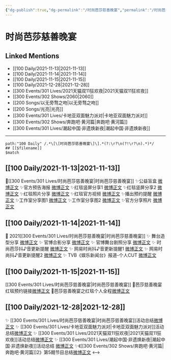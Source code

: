 ```yaml
---
{"dg-publish":true,"dg-permalink":"/时尚芭莎慈善晚宴","permalink":"/时尚芭莎慈善晚宴/","created":"2022-12-23T10:29:52.000+08:00","updated":"2023-02-26T00:50:30.000+08:00"}
---
```


# 时尚芭莎慈善晚宴

## Linked Mentions
- [[100 Daily/2021-11-13\|2021-11-13]]
- [[100 Daily/2021-11-14\|2021-11-14]]
- [[100 Daily/2021-11-15\|2021-11-15]]
- [[100 Daily/2021-12-28\|2021-12-28]]
- [[300 Events/301 Lives/2021天猫双11狂欢夜\|2021天猫双11狂欢夜]]
- [[300 Events/302 Shows/2060\|2060]]
- [[200 Songs/以无旁骛之吻\|以无旁骛之吻]]
- [[200 Songs/光亮\|光亮]]
- [[300 Events/301 Lives/卡地亚双面魅力派对\|卡地亚双面魅力派对]]
- [[300 Events/302 Shows/奔跑吧·黄河篇\|奔跑吧·黄河篇]]
- [[300 Events/301 Lives/潮起中国·非遗焕新夜\|潮起中国·非遗焕新夜]]


---

```expander
path:"100 Daily" /.*\[\[时尚芭莎慈善晚宴\]\].*(?:\r?\n(?!\r?\n).*)*/
## [[$filename]]
$match
```
## [[100 Daily/2021-11-13\|2021-11-13]]
🌟[[300 Events/301 Lives/时尚芭莎慈善晚宴\|时尚芭莎慈善晚宴]]
✨公益盲盒 [微博正文](https://m.weibo.cn/6466290670/4703116685217334)
✨官方预告海报 [微博正文](https://m.weibo.cn/6466290670/4703131541703502)
✨红毯竖屏分享1 [微博正文](https://m.weibo.cn/6466290670/4703150185645831)
✨红毯竖屏分享2 [微博正文](https://m.weibo.cn/6466290670/4703158339633417)
✨红毯照片分享 [微博正文](https://m.weibo.cn/6466290670/4703152882583183)
✨红毯官方视频 [微博正文](https://m.weibo.cn/6466290670/4703156716175880)
✨播出预约提醒 [微博正文](https://m.weibo.cn/6466290670/4703198914286403)
✨工作室分享图1 [微博正文](https://m.weibo.cn/6466290670/4703220679053576)
✨工作室分享图2 [微博正文](https://m.weibo.cn/6466290670/4703229700738501)
✨官方分享照片 [微博正文](https://m.weibo.cn/6466290670/4703226228377602)
## [[100 Daily/2021-11-14\|2021-11-14]]
💫 2021[[300 Events/301 Lives/时尚芭莎慈善晚宴\|时尚芭莎慈善晚宴]]
✨ 舞台造型分享 [微博正文](https://m.weibo.cn/6466290670/4703405744066205)
✨ 官博合影分享 [微博正文](https://m.weibo.cn/6466290670/4703445321518148)
✨ 官博舞台剧照分享 [微博正文](https://m.weibo.cn/6466290670/4703384039063777)
✨ 时尚芭莎抖♪音更新提醒 [微博正文](https://m.weibo.cn/6466290670/4703395125136168)
✨ 网易时尚抖♪音更新提醒1 [微博正文](https://m.weibo.cn/6466290670/4703563081320741)
✨ 网易时尚抖♪音更新提醒2 [微博正文](https://m.weibo.cn/6466290670/4703561928150999)
✨ TVB《娱乐新闻台》报道-个人CUT [微博正文](https://m.weibo.cn/6466290670/4703553115391344)
## [[100 Daily/2021-11-15\|2021-11-15]]
[[300 Events/301 Lives/时尚芭莎慈善晚宴\|时尚芭莎慈善晚宴]]
💎芭莎慈善晚宴红毯预约链接[微博正文](https://m.weibo.cn/6466290670/4703861473020010)
💎芭莎慈善晚宴之红毯个人全程[微博正文](https://m.weibo.cn/6466290670/4703870808492483)
## [[100 Daily/2021-12-28\|2021-12-28]]
✨ [[300 Events/301 Lives/时尚芭莎慈善晚宴\|时尚芭莎慈善晚宴]]活动总结[微博正文](https://m.weibo.cn/6466290670/4719492091347277)
✨ [[300 Events/301 Lives/卡地亚双面魅力派对\|卡地亚双面魅力派对]]活动总结[微博正文](https://m.weibo.cn/6466290670/4719491801943221)
✨ [[300 Events/301 Lives/2021天猫双11狂欢夜\|2021天猫双11狂欢夜]]活动总结[微博正文](https://m.weibo.cn/6466290670/4719331072017852)
✨ [[300 Events/301 Lives/潮起中国·非遗焕新夜\|潮起中国·非遗焕新夜]]活动总结 [微博正文](https://m.weibo.cn/6466290670/4719326630249968)
✨《[[300 Events/302 Shows/奔跑吧·黄河篇\|奔跑吧·黄河篇]]2》第5期节目总结[微博正文](https://m.weibo.cn/6466290670/4719491777567565)
<-->